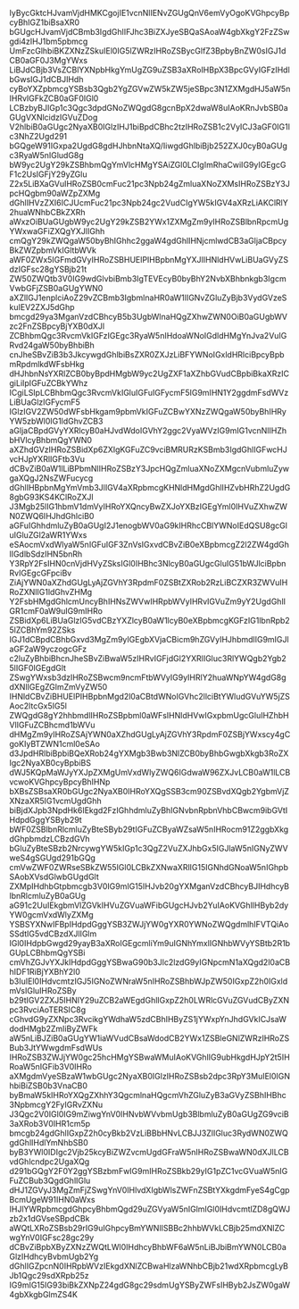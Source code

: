 IyBycGktcHJvamVjdHMKCgojIE1vcnNlIENvZGUgQnV6emVyOgoKVGhpcyBpcyBhIGZ1biBsaXR0
bGUgcHJvamVjdCBmb3IgdGhlIFJhc3BiZXJyeSBQaSAoaW4gbXkgY2FzZSwgdi4zIHJ1bm5pbmcg
UmFzcGlhbiBKZXNzZSkuIEl0IG5lZWRzIHRoZSBycGlfZ3BpbyBnZW0sIGJ1dCB0aGF0J3MgYWxs
LiBJdCBjb3VsZCBlYXNpbHkgYmUgZG9uZSB3aXRoIHBpX3BpcGVyIGFzIHdlbGwsIGJ1dCBJIHdh
cyBoYXZpbmcgYSBsb3Qgb2YgZGVwZW5kZW5jeSBpc3N1ZXMgdHJ5aW5nIHRvIGFkZCB0aGF0IGl0
LCBzbyBJIGp1c3Qgc3dpdGNoZWQgdG8gcnBpX2dwaW8uIAoKRnJvbSB0aGUgVXNlcidzIGVuZDog
V2hlbiB0aGUgc2NyaXB0IGlzIHJ1biBpdCBhc2tzIHRoZSB1c2VyICJ3aGF0IG1lc3NhZ2Ugd291
bGQgeW91IGxpa2UgdG8gdHJhbnNtaXQ/IiwgdGhlbiBjb252ZXJ0cyB0aGUgc3RyaW5nIGludG8g
bW9yc2UgY29kZSBhbmQgYmVlcHMgYSAiZGl0LCIgImRhaCwiIG9yIGEgcGF1c2UsIGFjY29yZGlu
Z2x5LiBXaGVuIHRoZSB0cmFuc21pc3Npb24gZmluaXNoZXMsIHRoZSBzY3JpcHQgbm90aWZpZXMg
dGhlIHVzZXI6ICJUcmFuc21pc3Npb24gc2VudCIgYW5kIGV4aXRzLiAKClRlY2huaWNhbCBkZXRh
aWxzOiBUaGUgbW9yc2UgY29kZSB2YWx1ZXMgZm9yIHRoZSBlbnRpcmUgYWxwaGFiZXQgYXJlIGhh
cmQgY29kZWQgaW50byBhIGhhc2ggaW4gdGhlIHNjcmlwdCB3aGljaCBpcyBkZWZpbmVkIGltbWVk
aWF0ZWx5IGFmdGVyIHRoZSBHUElPIHBpbnMgYXJlIHNldHVwLiBUaGVyZSdzIGFsc28gYSBjb21t
ZW50ZWQtb3V0IG9wdGlvbiBmb3IgTEVEcyB0byBhY2NvbXBhbnkgb3IgcmVwbGFjZSB0aGUgYWN0
aXZlIGJ1enplciAoZ29vZCBmb3IgbmlnaHR0aW1lIGNvZGluZyBjb3VydGVzeSkuIEV2ZXJ5dGhp
bmcgd29ya3MganVzdCBhcyB5b3UgbWlnaHQgZXhwZWN0OiB0aGUgbWVzc2FnZSBpcyBjYXB0dXJl
ZCBhbmQgc3RvcmVkIGFzIGEgc3RyaW5nIHdoaWNoIGdldHMgYnJva2VuIGRvd24gaW50byBhbiBh
cnJheSBvZiB3b3JkcywgdGhlbiBsZXR0ZXJzLiBFYWNoIGxldHRlciBpcyBpbmRpdmlkdWFsbHkg
dHJhbnNsYXRlZCB0byBpdHMgbW9yc2UgZXF1aXZhbGVudCBpbiBkaXRzICgiLiIpIGFuZCBkYWhz
ICgiLSIpLCBhbmQgc3RvcmVkIGluIGFuIGFycmF5IG9mIHN1Y2ggdmFsdWVzLiBUaGlzIGFycmF5
IGlzIGV2ZW50dWFsbHkgam9pbmVkIGFuZCBwYXNzZWQgaW50byBhIHRyYW5zbWl0IG1ldGhvZCB3
aGljaCBpdGVyYXRlcyB0aHJvdWdoIGVhY2ggc2VyaWVzIG9mIG1vcnNlIHZhbHVlcyBhbmQgYWN0
aXZhdGVzIHRoZSBidXp6ZXIgKGFuZC9vciBMRURzKSBmb3IgdGhlIGFwcHJvcHJpYXRlIGFtb3Vu
dCBvZiB0aW1lLiBPbmNlIHRoZSBzY3JpcHQgZmluaXNoZXMgcnVubmluZywgaXQgJ2NsZWFucycg
dGhlIHBpbnMgYmVmb3JlIGV4aXRpbmcgKHNldHMgdGhlIHZvbHRhZ2UgdG8gbG93KS4KClRoZXJl
J3Mgb25lIG1hbmV1dmVyIHRoYXQncyBwZXJoYXBzIGEgYml0IHVuZXhwZWN0ZWQ6IHJhdGhlciB0
aGFuIGhhdmluZyB0aGUgI2J1enogbWV0aG9kIHRhcCBlYWNoIEdQSU8gcGluIGluZGl2aWR1YWxs
eSAocmVxdWlyaW5nIGFuIGF3ZnVsIGxvdCBvZiB0eXBpbmcgZ2l2ZW4gdGhlIGdlbSdzIHN5bnRh
Y3RpY2FsIHN0cnVjdHVyZSksIGl0IHBhc3NlcyB0aGUgcGluIG51bWJlciBpbnRvIGEgcGFpciBv
ZiAjYWN0aXZhdGUgLyAjZGVhY3RpdmF0ZSBtZXRob2RzLiBCZXR3ZWVuIHRoZXNlIG1ldGhvZHMg
Y2FsbHMgdGhlcmUncyBhIHNsZWVwIHRpbWVyIHRvIGVuZm9yY2UgdGhlIGR1cmF0aW9uIG9mIHRo
ZSBidXp6LiBUaGlzIG5vdCBzYXZlcyB0aW1lcyB0eXBpbmcgKGFzIG1lbnRpb25lZCBhYm92ZSks
IGJ1dCBpdCBhbGxvd3MgZm9yIGEgbXVjaCBicm9hZGVyIHJhbmdlIG9mIGJlaGF2aW9yczogcGFz
c2luZyBhbiBhcnJheSBvZiBwaW5zIHRvIGFjdGl2YXRlIGluc3RlYWQgb2Ygb25lIGF0IGEgdGlt
ZSwgYWxsb3dzIHRoZSBwcm9ncmFtbWVyIG9yIHRlY2huaWNpYW4gdG8gdXNlIGEgZGlmZmVyZW50
IHNldCBvZiBHUElPIHBpbnMgd2l0aCBtdWNoIGVhc2llciBtYWludGVuYW5jZSAoc2ltcGx5IG5l
ZWQgdG8gY2hhbmdlIHRoZSBpbml0aWFsIHNldHVwIGxpbmUgcGluIHZhbHVlIGFuZCBhcmd1bWVu
dHMgZm9yIHRoZSAjYWN0aXZhdGUgLyAjZGVhY3RpdmF0ZSBjYWxscy4gCgoKIyBTZWN1cml0eSAo
d3JpdHRlbiBpbiBQeXRob24gYXMgb3Bwb3NlZCB0byBhbGwgbXkgb3RoZXIgc2NyaXB0cyBpbiBS
dWJ5KQpMaWJyYXJpZXMgUmVxdWlyZWQ6IGdwaW96ZXJvLCB0aW1lLCBvcwoKVGhpcyBpcyBhIHNp
bXBsZSBsaXR0bGUgc2NyaXB0IHRoYXQgSSB3cm90ZSBvdXQgb2YgbmVjZXNzaXR5IG1vcmUgdGhh
biBjdXJpb3NpdHk6IEkgd2FzIGhhdmluZyBhIGNvbnRpbnVhbCBwcm9ibGVtIHdpdGggYSByb29t
bWF0ZSBlbnRlcmluZyBteSByb29tIGFuZCByaWZsaW5nIHRocm91Z2ggbXkgdGhpbmdzLCBzdGVh
bGluZyBteSBzb2NrcywgYW5kIGp1c3QgZ2VuZXJhbGx5IGJlaW5nIGNyZWVweS4gSGUgd291bGQg
cmVwZWF0ZWRseSBkZW55IGl0LCBkZXNwaXRlIG15IGNhdGNoaW5nIGhpbSAobXVsdGlwbGUgdGlt
ZXMpIHdhbGtpbmcgb3V0IG9mIG15IHJvb20gYXMganVzdCBhcyBJIHdhcyBlbnRlcmluZyB0aGUg
aG91c2UuIEkgbmVlZGVkIHVuZGVuaWFibGUgcHJvb2YuIAoKVGhlIHByb2dyYW0gcmVxdWlyZXMg
YSBSYXNwIFBpIHdpdGggYSB3ZWJjYW0gYXR0YWNoZWQgdmlhIFVTQiAoSSdtIG5vdCBzdXJlIGlm
IGl0IHdpbGwgd29yayB3aXRoIGEgcmliYm9uIGNhYmxlIGNhbWVyYSBtb2R1bGUpLCBhbmQgYSBi
cmVhZGJvYXJkIHdpdGggYSBwaG90b3Jlc2lzdG9yIGNpcmN1aXQgd2l0aCBhIDF1RiBjYXBhY2l0
b3IuIEl0IHdvcmtzIGJ5IGNoZWNraW5nIHRoZSBhbWJpZW50IGxpZ2h0IGxldmVsIGluIHRoZSBy
b29tIGV2ZXJ5IHNlY29uZCB2aWEgdGhlIGxpZ2h0LWRlcGVuZGVudCByZXNpc3RvciAoTERSIC8g
cGhvdG9yZXNpc3RvcikgYWdhaW5zdCBhIHByZS1jYWxpYnJhdGVkICJsaWdodHMgb2ZmIiByZWFk
aW5nLiBJZiB0aGUgYW1iaWVudCBsaWdodCB2YWx1ZSBleGNlZWRzIHRoZSBub3JtYWwgdmFsdWUs
IHRoZSB3ZWJjYW0gc25hcHMgYSBwaWMuIAoKVGhlIG9ubHkgdHJpY2t5IHRoaW5nIGFib3V0IHRo
aXMgdmVyeSBzaW1wbGUgc2NyaXB0IGlzIHRoZSBsb2dpc3RpY3MuIEl0IGNhbiBiZSB0b3VnaCB0
byBmaW5kIHRoYXQgZXhhY3QgcmlnaHQgcmVhZGluZyB3aGVyZSBhIHBhc3NpbmcgY2FyIGRvZXNu
J3Qgc2V0IGl0IG9mZiwgYnV0IHNvbWVvbmUgb3BlbmluZyB0aGUgZG9vciB3aXRob3V0IHR1cm5p
bmcgb24gdGhlIGxpZ2h0cyBkb2VzLiBBbHNvLCBJJ3ZlIGluc3RydWN0ZWQgdGhlIHdlYmNhbSB0
byB3YWl0IDIgc2Vjb25kcyBiZWZvcmUgdGFraW5nIHRoZSBwaWN0dXJlLCBvdGhlcndpc2UgaXQg
d291bGQgY2F0Y2ggYSBzbmFwIG9mIHRoZSBkb29yIG1pZC1vcGVuaW5nIGFuZCBub3QgdGhlIGlu
dHJ1ZGVyJ3MgZmFjZSwgYnV0IHlvdXIgbWlsZWFnZSBtYXkgdmFyeS4gCgpBcmUgeW91IHN0aWxs
IHJlYWRpbmcgdGhpcyBhbmQgd29uZGVyaW5nIGlmIGl0IHdvcmtlZD8gQWJzb2x1dGVseSBpdCBk
aWQtLXRoZSBsb29rIG9uIGhpcyBmYWNlISBBc2hhbWVkLCBjb25mdXNlZCwgYnV0IGFsc28gc29y
dCBvZiBpbXByZXNzZWQtLWl0IHdhcyBhbWF6aW5nLiBJbiBmYWN0LCB0aGlzIHdhcyBvbmUgb2Yg
dGhlIGZpcnN0IHRpbWVzIEkgdXNlZCBwaHlzaWNhbCBjb21wdXRpbmcgLyBJb1Qgc29sdXRpb25z
IG9mIG15IG93biBkZXNpZ24gdG8gc29sdmUgYSByZWFsIHByb2JsZW0gaW4gbXkgbGlmZS4K
